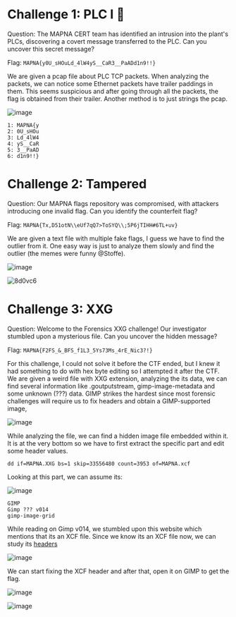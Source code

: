 # Challenge 1: PLC I 🤖
Question: The MAPNA CERT team has identified an intrusion into the plant's PLCs, discovering a covert message transferred to the PLC. Can you uncover this secret message?

Flag: `MAPNA{y0U_sHOuLd_4lW4yS__CaR3__PaADd1n9!!}`

We are given a pcap file about PLC TCP packets. When analyzing the packets, we can notice some Ethernet packets have trailer paddings in them. This seems suspicious and after going through all the packets, the flag is obtained from their trailer. Another method is to just strings the pcap.

![image](https://github.com/warlocksmurf/ctftime-writeups/assets/121353711/212df183-f0b9-4da9-b918-f6daae977308)

```
1: MAPNA{y
2: 0U_sHOu
3: Ld_4lW4
4: yS__CaR
5: 3__PaAD
6: d1n9!!}
```

# Challenge 2: Tampered
Question: Our MAPNA flags repository was compromised, with attackers introducing one invalid flag. Can you identify the counterfeit flag?

Flag: `MAPNA{Tx,D51otN\\eUf7qQ7>ToSYQ\\;5P6jTIHH#6TL+uv}`

We are given a text file with multiple fake flags, I guess we have to find the outlier from it. One easy way is just to analyze them slowly and find the outlier (the memes were funny @Stoffe).

![image](https://github.com/warlocksmurf/ctftime-writeups/assets/121353711/0747849c-dfa6-4ae2-aee2-0fa6fda98016)

![8d0vc6](https://github.com/warlocksmurf/ctftime-writeups/assets/121353711/37889b81-3169-4b80-bc4f-926dbf63f771)

# Challenge 3: XXG
Question: Welcome to the Forensics XXG challenge! Our investigator stumbled upon a mysterious file. Can you uncover the hidden message?

Flag: `MAPNA{F2FS_&_BFS_f1L3_5Ys73Ms_4rE_Nic3?!}`

For this challenge, I could not solve it before the CTF ended, but I knew it had something to do with hex byte editing so I attempted it after the CTF. We are given a weird file with XXG extension, analyzing the its data, we can find several information like .goutputstream, gimp-image-metadata and some unknown (???) data. 
GIMP strikes the hardest since most forensic challenges will require us to fix headers and obtain a GIMP-supported image,

![image](https://github.com/warlocksmurf/ctftime-writeups/assets/121353711/5bcf8c94-d9d7-40e0-987a-ca5cefa2cf39)

While analyzing the file, we can find a hidden image file embedded within it. It is at the very bottom so we have to first extract the specific part and edit some header values.

```
dd if=MAPNA.XXG bs=1 skip=33556480 count=3953 of=MAPNA.xcf
```

Looking at this part, we can assume its:

![image](https://github.com/warlocksmurf/ctftime-writeups/assets/121353711/93581e6c-5b56-41c0-ab43-dec99be914af)

```
GIMP 
Gimp ??? v014
gimp-image-grid
```

While reading on Gimp v014, we stumbled upon this website which mentions that its an XCF file. Since we know its an XCF file now, we can study its [headers](https://developer.gimp.org/core/standards/xcf/#header)

![image](https://github.com/warlocksmurf/ctftime-writeups/assets/121353711/bee412a3-0ce1-43e6-93e4-bf24d6ecda3b)

We can start fixing the XCF header and after that, open it on GIMP to get the flag.

![image](https://github.com/warlocksmurf/ctftime-writeups/assets/121353711/c3af5672-f299-45f1-9f01-0842f88b77f2)

![image](https://github.com/warlocksmurf/ctftime-writeups/assets/121353711/3e0e03c6-1115-4b49-9617-2fdd3e5a34e1)
